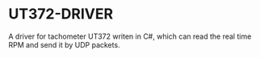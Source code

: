 # UT372-DRIVER
A driver for tachometer UT372 writen in C#, which can read the real time RPM and send it by UDP packets.

